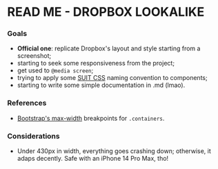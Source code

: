 # READ ME - DROPBOX LOOKALIKE #

### Goals ###
- **Official one**: replicate Dropbox's layout and style starting from a screenshot;
- starting to seek some responsiveness from the project;
- get used to `@media screen`;
- trying to apply some [SUIT CSS](https://suitcss.github.io) naming convention to components;
- starting to write some simple documentation in .md (lmao).

### References ###
- [Bootstrap's max-width](https://getbootstrap.com/docs/5.0/layout/containers/) breakpoints for `.containers`.

### Considerations ###
- Under 430px in width, everything goes crashing down; otherwise, it adaps decently. Safe with an iPhone 14 Pro Max, tho! 